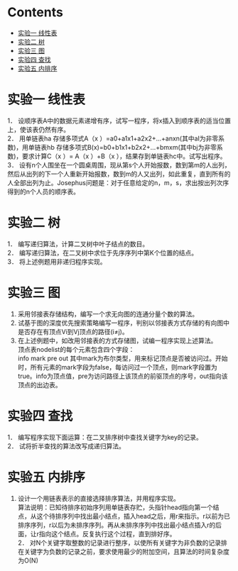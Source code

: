 # Contents
- [实验一 线性表](#实验一-线性表)
- [实验二 树](#实验二-树)
- [实验三 图](#实验三-图)
- [实验四 查找](#实验四-查找)
- [实验五 内排序](#实验五-内排序)

# 实验一 线性表

1．	设顺序表A中的数据元素递增有序，试写一程序，将x插入到顺序表的适当位置上，使该表仍然有序。</br>
2．	用单链表ha 存储多项式A（x ）=a0+a1x1+a2x2+…+anxn(其中aI为非零系数)，用单链表hb 存储多项式B(x)=b0+b1x1+b2x2+…+bmxm(其中bj为非零系数)，要求计算C（x ）= A（x ）+B（x ），结果存到单链表hc中。试写出程序。</br> 
3．	设有n个人围坐在一个圆桌周围，现从第s个人开始报数，数到第m的人出列，然后从出列的下一个人重新开始报数，数到m的人又出列，如此重复，直到所有的人全部出列为止。Josephus问题是：对于任意给定的n，m，s，求出按出列次序得到的n个人员的顺序表。</br>
# 实验二 树
1．	编写递归算法，计算二叉树中叶子结点的数目。</br>
2．	编写递归算法，在二叉树中求位于先序序列中第K个位置的结点。</br>
3．	将上述例题用非递归程序实现。</br>
# 实验三 图
1.	采用邻接表存储结构，编写一个求无向图的连通分量个数的算法。</br>
2.	试基于图的深度优先搜索策略编写一程序，判别以邻接表方式存储的有向图中是否存在有顶点Vi到Vj顶点的路径(i≠j)。</br>
3.	在上述例题中，如改用邻接表的方式存储图，试编一程序实现上述算法。</br>
顶点表nodelist的每个元素包含四个字段：</br>
info	mark	pre	out
其中mark为布尔类型，用来标记顶点是否被访问过。开始时，所有元素的mark字段为false，每访问过一个顶点，则mark字段置为true。info为顶点值，pre为访问路径上该顶点的前驱顶点的序号，out指向该顶点的出边表。
# 实验四 查找
1．	编写程序实现下面运算：在二叉排序树中查找关键字为key的记录。</br>
2．	试将折半查找的算法改写成递归算法。</br>
# 实验五 内排序
1.   设计一个用链表表示的直接选择排序算法，并用程序实现。</br>
算法说明：已知待排序初始序列用单链表存贮，头指针head指向第一个结点，从这个待排序列中找出最小结点，插入head之后，用r来指示。r以前为已排序序列，r以后为未排序序列。再从未排序序列中找出最小结点插入r的后面，让r指向这个结点。反复执行这个过程，直到排好序。</br>
2．  对N个关键字取整数的记录进行整序，以使所有关键字为非负数的记录排在关键字为负数的记录之前，要求使用最少的附加空间，且算法的时间复杂度为O(N)</br>

